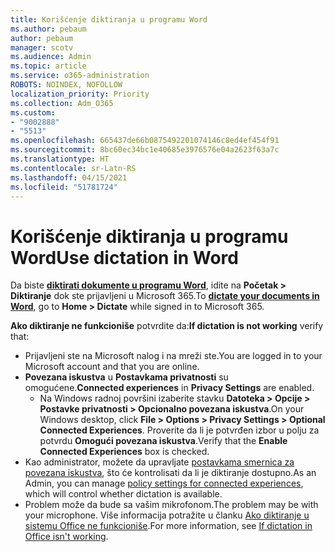 ```yaml
---
title: Korišćenje diktiranja u programu Word
ms.author: pebaum
author: pebaum
manager: scotv
ms.audience: Admin
ms.topic: article
ms.service: o365-administration
ROBOTS: NOINDEX, NOFOLLOW
localization_priority: Priority
ms.collection: Adm_O365
ms.custom:
- "9002888"
- "5513"
ms.openlocfilehash: 665437de66b0875492201074146c8ed4ef454f91
ms.sourcegitcommit: 8bc60ec34bc1e40685e3976576e04a2623f63a7c
ms.translationtype: HT
ms.contentlocale: sr-Latn-RS
ms.lasthandoff: 04/15/2021
ms.locfileid: "51781724"
---
```

# <a name="use-dictation-in-word"></a><span data-ttu-id="19857-102">Korišćenje diktiranja u programu Word</span><span class="sxs-lookup"><span data-stu-id="19857-102">Use dictation in Word</span></span>

<span data-ttu-id="19857-103">Da biste **[diktirati dokumente u programu Word](https://support.office.com/article/dictate-your-documents-in-word-3876e05f-3fcc-418f-b8ab-db7ce0d11d3c)**, idite na **Početak > Diktiranje** dok ste prijavljeni u Microsoft 365.</span><span class="sxs-lookup"><span data-stu-id="19857-103">To **[dictate your documents in Word](https://support.office.com/article/dictate-your-documents-in-word-3876e05f-3fcc-418f-b8ab-db7ce0d11d3c)**, go to **Home > Dictate** while signed in to Microsoft 365.</span></span>

<span data-ttu-id="19857-104">**Ako diktiranje ne funkcioniše** potvrdite da:</span><span class="sxs-lookup"><span data-stu-id="19857-104">**If dictation is not working** verify that:</span></span>

- <span data-ttu-id="19857-105">Prijavljeni ste na Microsoft nalog i na mreži ste.</span><span class="sxs-lookup"><span data-stu-id="19857-105">You are logged in to your Microsoft account and that you are online.</span></span>
- <span data-ttu-id="19857-106">**Povezana iskustva** u **Postavkama privatnosti** su omogućene.</span><span class="sxs-lookup"><span data-stu-id="19857-106">**Connected experiences** in **Privacy Settings** are enabled.</span></span> 
    - <span data-ttu-id="19857-107">Na Windows radnoj površini izaberite stavku **Datoteka > Opcije > Postavke privatnosti > Opcionalno povezana iskustva**.</span><span class="sxs-lookup"><span data-stu-id="19857-107">On your Windows desktop, click **File > Options > Privacy Settings > Optional Connected Experiences**.</span></span> <span data-ttu-id="19857-108">Proverite da li je potvrđen izbor u polju za potvrdu **Omogući povezana iskustva**.</span><span class="sxs-lookup"><span data-stu-id="19857-108">Verify that the **Enable Connected Experiences** box is checked.</span></span>
- <span data-ttu-id="19857-109">Kao administrator, možete da upravljate [postavkama smernica za povezana iskustva](https://docs.microsoft.com/deployoffice/privacy/manage-privacy-controls#policy-settings-for-connected-experiences), što će kontrolisati da li je diktiranje dostupno.</span><span class="sxs-lookup"><span data-stu-id="19857-109">As an Admin, you can manage [policy settings for connected experiences](https://docs.microsoft.com/deployoffice/privacy/manage-privacy-controls#policy-settings-for-connected-experiences), which will control whether dictation is available.</span></span>
- <span data-ttu-id="19857-110">Problem može da bude sa vašim mikrofonom.</span><span class="sxs-lookup"><span data-stu-id="19857-110">The problem may be with your microphone.</span></span> <span data-ttu-id="19857-111">Više informacija potražite u članku [Ako diktiranje u sistemu Office ne funkcioniše](https://support.office.com/article/If-dictation-in-Office-isn-t-working-3a740b4a-19d5-461c-b59a-d82172707fd4#OfficeVersion=Web).</span><span class="sxs-lookup"><span data-stu-id="19857-111">For more information, see [If dictation in Office isn't working](https://support.office.com/article/If-dictation-in-Office-isn-t-working-3a740b4a-19d5-461c-b59a-d82172707fd4#OfficeVersion=Web).</span></span>
